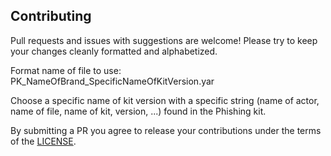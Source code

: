 ## Contributing

Pull requests and issues with suggestions are welcome! Please try to keep your changes cleanly formatted and alphabetized.

Format name of file to use: PK_NameOfBrand_SpecificNameOfKitVersion.yar

Choose a specific name of kit version with a specific string (name of actor, name of file, name of kit, version, ...) found in the Phishing kit. 

By submitting a PR you agree to release your contributions under the terms of the [LICENSE](LICENSE).
